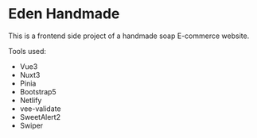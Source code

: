 # Eden Handmade

This is a frontend side project of a handmade soap E-commerce website.

Tools used:
- Vue3
- Nuxt3
- Pinia
- Bootstrap5
- Netlify
- vee-validate
- SweetAlert2
- Swiper